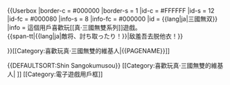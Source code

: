 {{Userbox
  |border-c = #000000
  |border-s = 1
  |id-c     = #FFFFFF
  |id-s     = 12
  |id-fc    = #000080
  |info-s   = 8
  |info-fc  = #000000 
  |id       = {{lang|ja|三國無双}}
  |info     = 這個用戶喜歡玩[[真·三國無雙系列]]遊戲。<br>{{span-tt|{{lang|ja|敵将、討ち取ったり！}}|敌羞吾去脱他衣！}}


}}<includeonly>[[Category:喜歡玩真·三國無雙的維基人|{{PAGENAME}}]]</includeonly><noinclude>

{{DEFAULTSORT:Shin Sangokumusou}}
[[Category:喜歡玩真·三國無雙的維基人| ]]
[[Category:電子遊戲用戶框]]
</noinclude>